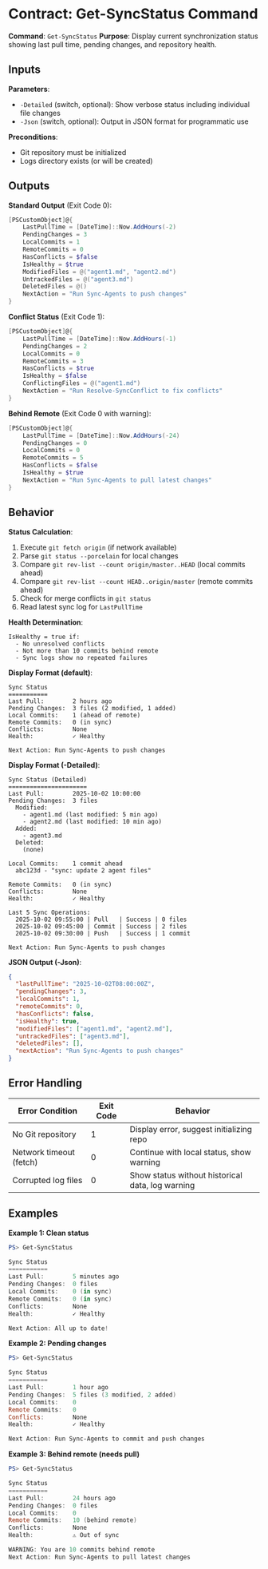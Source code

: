# Contract: Get-SyncStatus Command

**Command**: `Get-SyncStatus`
**Purpose**: Display current synchronization status showing last pull time, pending changes, and repository health.

## Inputs

**Parameters**:
- `-Detailed` (switch, optional): Show verbose status including individual file changes
- `-Json` (switch, optional): Output in JSON format for programmatic use

**Preconditions**:
- Git repository must be initialized
- Logs directory exists (or will be created)

## Outputs

**Standard Output** (Exit Code 0):
```powershell
[PSCustomObject]@{
    LastPullTime = [DateTime]::Now.AddHours(-2)
    PendingChanges = 3
    LocalCommits = 1
    RemoteCommits = 0
    HasConflicts = $false
    IsHealthy = $true
    ModifiedFiles = @("agent1.md", "agent2.md")
    UntrackedFiles = @("agent3.md")
    DeletedFiles = @()
    NextAction = "Run Sync-Agents to push changes"
}
```

**Conflict Status** (Exit Code 1):
```powershell
[PSCustomObject]@{
    LastPullTime = [DateTime]::Now.AddHours(-1)
    PendingChanges = 2
    LocalCommits = 0
    RemoteCommits = 3
    HasConflicts = $true
    IsHealthy = $false
    ConflictingFiles = @("agent1.md")
    NextAction = "Run Resolve-SyncConflict to fix conflicts"
}
```

**Behind Remote** (Exit Code 0 with warning):
```powershell
[PSCustomObject]@{
    LastPullTime = [DateTime]::Now.AddHours(-24)
    PendingChanges = 0
    LocalCommits = 0
    RemoteCommits = 5
    HasConflicts = $false
    IsHealthy = $true
    NextAction = "Run Sync-Agents to pull latest changes"
}
```

## Behavior

**Status Calculation**:
1. Execute `git fetch origin` (if network available)
2. Parse `git status --porcelain` for local changes
3. Compare `git rev-list --count origin/master..HEAD` (local commits ahead)
4. Compare `git rev-list --count HEAD..origin/master` (remote commits ahead)
5. Check for merge conflicts in `git status`
6. Read latest sync log for `LastPullTime`

**Health Determination**:
```
IsHealthy = true if:
  - No unresolved conflicts
  - Not more than 10 commits behind remote
  - Sync logs show no repeated failures
```

**Display Format (default)**:
```
Sync Status
===========
Last Pull:        2 hours ago
Pending Changes:  3 files (2 modified, 1 added)
Local Commits:    1 (ahead of remote)
Remote Commits:   0 (in sync)
Conflicts:        None
Health:           ✓ Healthy

Next Action: Run Sync-Agents to push changes
```

**Display Format (-Detailed)**:
```
Sync Status (Detailed)
======================
Last Pull:        2025-10-02 10:00:00
Pending Changes:  3 files
  Modified:
    - agent1.md (last modified: 5 min ago)
    - agent2.md (last modified: 10 min ago)
  Added:
    - agent3.md
  Deleted:
    (none)

Local Commits:    1 commit ahead
  abc123d - "sync: update 2 agent files"

Remote Commits:   0 (in sync)
Conflicts:        None
Health:           ✓ Healthy

Last 5 Sync Operations:
  2025-10-02 09:55:00 | Pull   | Success | 0 files
  2025-10-02 09:45:00 | Commit | Success | 2 files
  2025-10-02 09:30:00 | Push   | Success | 1 commit

Next Action: Run Sync-Agents to push changes
```

**JSON Output (-Json)**:
```json
{
  "lastPullTime": "2025-10-02T08:00:00Z",
  "pendingChanges": 3,
  "localCommits": 1,
  "remoteCommits": 0,
  "hasConflicts": false,
  "isHealthy": true,
  "modifiedFiles": ["agent1.md", "agent2.md"],
  "untrackedFiles": ["agent3.md"],
  "deletedFiles": [],
  "nextAction": "Run Sync-Agents to push changes"
}
```

## Error Handling

| Error Condition | Exit Code | Behavior |
|-----------------|-----------|----------|
| No Git repository | 1 | Display error, suggest initializing repo |
| Network timeout (fetch) | 0 | Continue with local status, show warning |
| Corrupted log files | 0 | Show status without historical data, log warning |

## Examples

**Example 1: Clean status**
```powershell
PS> Get-SyncStatus

Sync Status
===========
Last Pull:        5 minutes ago
Pending Changes:  0 files
Local Commits:    0 (in sync)
Remote Commits:   0 (in sync)
Conflicts:        None
Health:           ✓ Healthy

Next Action: All up to date!
```

**Example 2: Pending changes**
```powershell
PS> Get-SyncStatus

Sync Status
===========
Last Pull:        1 hour ago
Pending Changes:  5 files (3 modified, 2 added)
Local Commits:    0
Remote Commits:   0
Conflicts:        None
Health:           ✓ Healthy

Next Action: Run Sync-Agents to commit and push changes
```

**Example 3: Behind remote (needs pull)**
```powershell
PS> Get-SyncStatus

Sync Status
===========
Last Pull:        24 hours ago
Pending Changes:  0 files
Local Commits:    0
Remote Commits:   10 (behind remote)
Conflicts:        None
Health:           ⚠ Out of sync

WARNING: You are 10 commits behind remote
Next Action: Run Sync-Agents to pull latest changes
```
